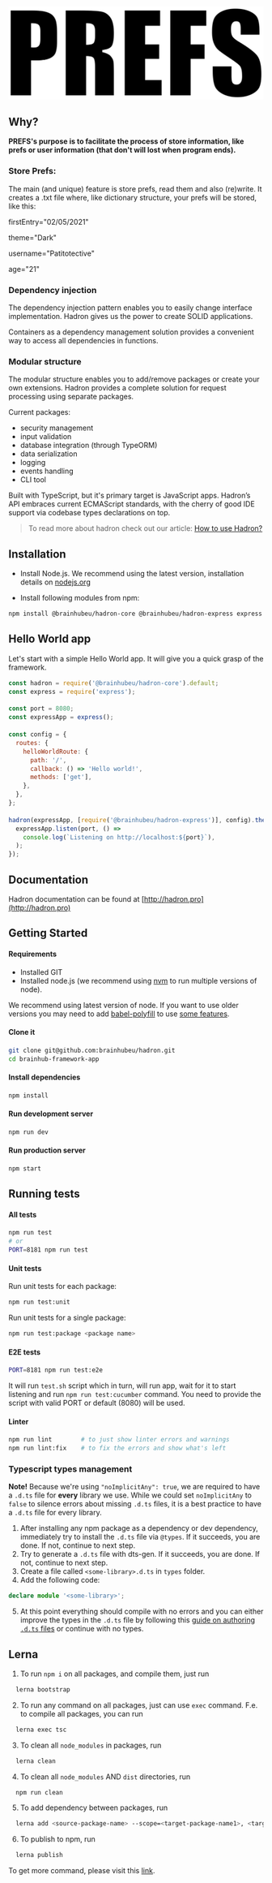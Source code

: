 <p align="center">
  <a href="https://prefs.readthedocs.io/en/latest/" target="blank">
  <img src="./logo.png" alt="PREFS Logo" /></a>
</p>

## Why?

**PREFS's purpose is to facilitate the process of store information, like prefs or user information (that don't will lost when program ends).**

### Store Prefs:

The main (and unique) feature is store prefs, read them and also (re)write.
It creates a .txt file where, like dictionary structure, your prefs will be stored, like this:

firstEntry="02/05/2021"

theme="Dark"

username="Patitotective"

age="21"

### Dependency injection

The dependency injection pattern enables you to easily change interface implementation. Hadron gives us the power to create SOLID applications.

Containers as a dependency management solution provides a convenient way to access all dependencies in functions.

### Modular structure

The modular structure enables you to add/remove packages or create your own extensions. Hadron provides a complete solution for request processing using separate packages.

Current packages:

* security management
* input validation
* database integration (through TypeORM)
* data serialization
* logging
* events handling
* CLI tool

Built with TypeScript, but it's primary target is JavaScript apps. Hadron’s API embraces current ECMAScript standards, with the cherry of good IDE support via codebase types declarations on top.

> To read more about hadron check out our article: [How to use Hadron?](https://brainhub.eu/blog/building-api-expressjs-and-hadron/)

## Installation

* Install Node.js. We recommend using the latest version, installation details on [nodejs.org](https://nodejs.org)

* Install following modules from npm:

```bash
npm install @brainhubeu/hadron-core @brainhubeu/hadron-express express --save
```

## Hello World app

Let's start with a simple Hello World app. It will give you a quick grasp of the framework.

```javascript
const hadron = require('@brainhubeu/hadron-core').default;
const express = require('express');

const port = 8080;
const expressApp = express();

const config = {
  routes: {
    helloWorldRoute: {
      path: '/',
      callback: () => 'Hello world!',
      methods: ['get'],
    },
  },
};

hadron(expressApp, [require('@brainhubeu/hadron-express')], config).then(() => {
  expressApp.listen(port, () =>
    console.log(`Listening on http://localhost:${port}`),
  );
});
```

## Documentation

Hadron documentation can be found at [http://hadron.pro](http://hadron.pro)

## Getting Started

#### Requirements

* Installed GIT
* Installed node.js (we recommend using [nvm](https://github.com/creationix/nvm) to run multiple versions of node).

We recommend using latest version of node. If you want to use older versions you may need to add [babel-polyfill](https://babeljs.io/docs/usage/polyfill/) to use [some features](http://node.green/).

#### Clone it

```sh
git clone git@github.com:brainhubeu/hadron.git
cd brainhub-framework-app
```

#### Install dependencies

```sh
npm install
```

#### Run development server

```sh
npm run dev
```

#### Run production server

```sh
npm start
```

## Running tests

#### All tests

```sh
npm run test
# or
PORT=8181 npm run test
```

#### Unit tests

Run unit tests for each package:
```sh
npm run test:unit
```

Run unit tests for a single package:
```sh
npm run test:package <package name>
```

#### E2E tests

```sh
PORT=8181 npm run test:e2e
```

It will run `test.sh` script which in turn, will run app, wait for it to start listening and run `npm run test:cucumber` command.
You need to provide the script with valid PORT or default (8080) will be used.

#### Linter

```sh
npm run lint        # to just show linter errors and warnings
npm run lint:fix    # to fix the errors and show what's left
```

### Typescript types management

**Note!** Because we're using `"noImplicitAny": true`, we are required to have a `.d.ts` file for **every** library we use. While we could set `noImplicitAny` to `false` to silence errors about missing `.d.ts` files, it is a best practice to have a `.d.ts` file for every library.

1.  After installing any npm package as a dependency or dev dependency, immediately try to install the `.d.ts` file via `@types`. If it succeeds, you are done. If not, continue to next step.
2.  Try to generate a `.d.ts` file with dts-gen. If it succeeds, you are done. If not, continue to next step.
3.  Create a file called `<some-library>.d.ts` in `types` folder.
4.  Add the following code:

```ts
declare module '<some-library>';
```

5.  At this point everything should compile with no errors and you can either improve the types in the `.d.ts` file by following this [guide on authoring `.d.ts` files](http://www.typescriptlang.org/docs/handbook/declaration-files/introduction.html) or continue with no types.

## Lerna

1.  To run `npm i` on all packages, and compile them, just run

```bash
  lerna bootstrap
```

2.  To run any command on all packages, just can use `exec` command.
    F.e. to compile all packages, you can run

```bash
  lerna exec tsc
```

3.  To clean all `node_modules` in packages, run

```bash
  lerna clean
```

4.  To clean all `node_modules` AND `dist` directories, run

```bash
  npm run clean
```

5.  To add dependency between packages, run

```bash
  lerna add <source-package-name> --scope=<target-package-name1>, <target-package-name2>
```

6.  To publish to npm, run

```bash
  lerna publish
```

To get more command, please visit this [link](https://github.com/lerna/lerna).

